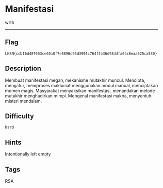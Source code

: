 # Manifestasi

wrth

---

## Flag

```
LKSN{ccb16d487063ce60a8f7e5896c93d3994c764f2b36d98ddfa04c6eaa525ca580}
```

## Description

Membuat manifestasi megah, mekanisme mutakhir muncul. Mencipta, mengatur, memproses maklumat menggunakan modul manual, menciptakan momen magis. Masyarakat menyaksikan manifestasi, menandakan metode mutakhir menghadirkan mimpi. Mengenal manifestasi makna, menyentuh misteri mendalam.

## Difficulty

`hard`

## Hints

Intentionally left empty

## Tags

RSA
